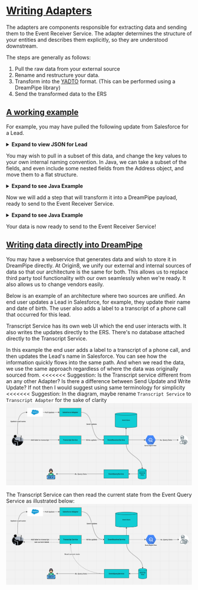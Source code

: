 # <u>Writing Adapters</u>

The adapters are components responsible for extracting data and sending them to the Event Receiver Service. The adapter determines the structure of your entities and describes them explicitly, so they are understood downstream.

The steps are generally as follows:
1. Pull the raw data from your external source
2. Rename and restructure your data.
3. Transform into the [YADTO](/dreampipe/yadto/YADTO.md) format. (This can be performed using a DreamPipe library)
4. Send the transformed data to the ERS


## <u>A working example</u>
For example, you may have pulled the following update from Salesforce for a Lead.
<details>
<summary><b>Expand to view JSON for Lead</b></summary>

```json
{
    "attributes": {
        "type": "Lead",
        "url": "/services/data/v52.0/sobjects/Lead/00Q8G0000321321321"
    },
    "Id": "00Q8G0000321321321",
    "IsDeleted": false,
    "LastName": "lastName",
    "FirstName": "firstName",
    "Name": "firstName lastName",
    "Company": "My Company",
    "Country": "United States",
    "Address": {
        "city": "Miami",
        "country": "United States",
        "geocodeAccuracy": null,
        "latitude": null,
        "longitude": null,
        "postalCode": "12345",
        "state": null,
        "street": "123 Fake Street"
    },
  "Phone": "456",
  "MobilePhone": "2345",
  "Email": "myEmail@FakeEmail.com",
  "PhotoUrl": "/services/images/photo/00Q8G0000321321321",
  "LeadSource": "Television Ads",
  "Status": "Protected",
  "OwnerId": "0058G0000123123123",
  "HasOptedOutOfEmail": false,
  "IsConverted": false,
  "ConvertedDate": null,
  "IsUnreadByOwner": false,
  "CreatedDate": "2023-10-27T13:41:08.000+0000",
  "LastModifiedDate": "2024-03-05T21:26:12.000+0000"
}
```
</details>

You may wish to pull in a subset of this data, and change the key values to your own internal naming convention. In Java, we can take a subset of the fields, and even include some nested fields from the Address object, and move them to a flat structure. 

<details> 
<summary><b>Expand to see Java Example</b></summary>

```java
public SalesforceDreamPipeLead transformJson(String jsonInput) {
    SalesforceLead salesforceLead = new ObjectMapper().readValue(jsonInput, SalesforceLead.class);
    SalesforceDreamPipeLead salesforceDreamPipeLead = SalesforceDreamPipeLead.builder()
                    .leadPhone(salesforceLead.getPhone())
                    .email(salesforceLead.getEmail())
                    .city(salesforceLead.getAddress().getCity())
                    .country(salesforceLead.getAddress().getCountry())
                    .createdOn(salesforceLead.getCreatedDate())
                    .timestamp(salesforceLead.getLastModifiedDate())
                    .build();
    
    return salesforceDreamPipeLead;
}

@Data
@JsonIgnoreProperties(ignoreUnknown = true)
class SalesforceLead {
    private String Phone;
    private String Email;
    private Date CreatedDate;
    private Date LastModifiedDate;
    private Address Address;
}

@Data
@JsonIgnoreProperties(ignoreUnknown = true)
class SalesforceAddress {
    private String city;
    private String country;
}

@Data
@Builder
class SalesforceDreamPipeLead {
    private String leadPhone;
    private String email;
    private String city;
    private String country;
    private Date createdOn;
    private Date timestamp;
}
```
</details>

Now we will add a step that will transform it into a DreamPipe payload, ready to send to the Event Receiver Service.

<details> 
<summary><b>Expand to see Java Example</b></summary>

```java
public Map<String, EntityPropertyValue> transformJson(String jsonInput) {
    SalesforceLead salesforceLead = new ObjectMapper().readValue(jsonInput, SalesforceLead.class);
    SalesforceDreamPipeLead salesforceDreamPipeLead = SalesforceDreamPipeLead.builder()
                    .leadPhone(salesforceLead.getPhone())
                    .email(salesforceLead.getEmail())
                    .city(salesforceLead.getAddress().getCity())
                    .country(salesforceLead.getAddress().getCountry())
                    .createdOn(salesforceLead.getCreatedDate())
                    .timestamp(salesforceLead.getLastModifiedDate())
                    .build();

    Map<String, EntityPropertyValue> dreamPipePayload = DreamPipePayload.builder()
            .payload(campaignSnapshot)
            .eventSource("myOrganization/salesforce-adapter") // eventSource is currently a required field
            .eventVersion("1.0.0") // eventVersion is optional, you can use this for your own tracking of your object schema if you wish
            .build();
    return dreamPipePayload;
}

@Data
@JsonIgnoreProperties(ignoreUnknown = true)
class SalesforceLead {
    private String Phone;
    private String Email;
    private Date CreatedDate;
    private Date LastModifiedDate;
    private Address Address;
}

@Data
@JsonIgnoreProperties(ignoreUnknown = true)
class SalesforceAddress {
    private String city;
    private String country;
}

@Data
@Builder
class SalesforceDreamPipeLead {
    private String leadPhone;
    private String email;
    private String city;
    private String country;
    private Date createdOn;
    private Date timestamp;
}
```
</details>

Your data is now ready to send to the Event Receiver Service!

## <u>Writing data directly into DreamPipe</u>

You may have a webservice that generates data and wish to store it in DreamPipe directly. At Origin8, we unify our external and internal sources of data so that our architecture is the same for both. This allows us to replace third party tool functionality with our own seamlessly when we're ready. It also allows us to change vendors easily.

Below is an example of an architecture where two sources are unified. An end user updates a Lead in Salesforce, for example, they update their name and date of birth. The user also adds a label to a transcript of a phone call that occurred for this lead.

Transcript Service has its own web UI which the end user interacts with. It also writes the updates directly to the ERS. There's no database attached directly to the Transcript Service.

In this example the end user adds a label to a transcript of a phone call, and then updates the Lead's name in Salesforce. You can see how the information quickly flows into the same path. And when we read the data, we use the same approach regardless of where the data was originally sourced from.
<<<<<<< Suggestion: Is the Transcript service different from an any other Adapter? Is there a difference between Send Update and Write Update? If not then I would suggest using same terminology for simplicity 
<<<<<<< Suggestion: In the diagram, maybe rename `Transcript Service` to ` Transcript Adapter` for the sake of clarity
![unified_write.png](unified_write.png)

The Transcript Service can then read the current state from the Event Query Service as illustrated below: 
![transcript_read.png](transcript_read.png)